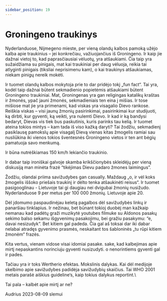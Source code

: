 ```yaml
---
sidebar_position: 19
---
```


# Groningeno traukinys

Nyderlanduose, Nijmegeno mieste, per vieną olandų kalbos pamoką užėjo kalba apie traukinius – jei konkrečiau, važiuojančius iš Groningeno. Ir kaip jie dažnai vietoj to, kad paprasčiausiai vėluotų, yra atšaukiami. Čia taip yra sužaidžiama su pinigais, mat kai traukiniai per daug vėluoja, reikia tai atlyginti pinigais (tiksliai neprisimenu kam), o kai traukinys atšaukiamas, niekam pinigų nereik mokėti.

Ir tuomet olandų kalbos mokytoja prie to dar pridėjo tokį „fun fact“. Tai yra, kodėl taip dažnai būtent sekmadienio popietėmis atšaukiami būtent Groningeno traukiniai. Mat, Groningenas yra gan religingas katalikų kraštas ir žmonės, ypač jauni žmonės, sekmadieniais ten eina į mišias. Ir tose mišiose mat jie yra primenami, kad viskas yra visagalio Dievo rankose. Reiškia viskas – visi jaunų žmonių pasirinkimai, pasirinkimai kur studijuoti, ką dirbti, kur gyventi, ką veikti, yra nulemti Dievo. Ir kad ir ką bandysi bedaryt, Dievas vis tiek bus paskutinis, kuris parinks tau kelią. Ir tuomet ateina tokios mintys – kam tada iš viso kažką daryti? Tai žodžiu, sekmadienį pasiklausę pamokslų apie visagalį Dievą vienas kitas žmogelis ramiai sau nusliūkina iki vienos tokios šventesnės Groningeno vietos ir ten ant bėgių pamatuoja savo menkumą.

Ir būna nutrėškiamas 150 km/h lekiančio traukinio.

Ir dabar taip ironiškai galvoje skamba krikščionybės skleidėjų per vieną diskusiją man minėta frazė “tikėjimas Dievu padaro žmones laimingus”.

Žodžiu, olandai priima savižudybes gan casually. Maždaug „o, ir vėl koks žmogelis iššoko priešais traukinį ir dėlto tenka atšaukinėti reisus“. Ir tuomet pasigooglinau - Lietuvoje tai gi daugiau nei dvigubai žmonių nusižudo. Nyderlanduose 9 per metus per 100 000 žmonių. Lietuvoje apie 20.

Dėl įdomumo paspaudinėjau keletą pagalbos dėl savižudybės linkų ir panaršiau tinklapius. Ir nežinau, bet būnant tokioj duobėj man kažkaip nemanau kad padėtų graži muzikytė youtubes filmuke su Aldonos pasakų sekimo balso sekamu išgyvenimų pasakojimu, bei gražiu pasakymu: “e, davai nesizudyk“. Bet kitiem gal padeda. Čia gal aš toksai dar iki dabar nelabai atradęs gyvenimo prasmės, neskaitant tos šabloninės „tu rūpi kitiem žmonėm“ frazės.

Kita vertus, vienam vidose visai idomiai pasake. sake, kad kalbejimas apie mirtį nepaskantins norinciuju gyventi nusizudyti. o nenorintiems gyventi gal ir pades.

Tačiau yra ir toks Wertherio efektas. Mokslinis dalykas. Kai dėl medijoje skelbimo apie savižudybes padidėja savižudybių skaičius. Tai WHO 2001 metais parašė aiškius guideline‘s, kaip tokius dalykus reportint.\

Tai pala – kalbėt apie mirtį ar ne?

Audrius
2023-08-09 slemui
